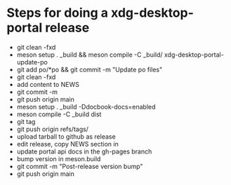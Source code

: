 # Steps for doing a xdg-desktop-portal release

 - git clean -fxd
 - meson setup . _build && meson compile -C _build/ xdg-desktop-portal-update-po
 - git add po/*po &&  git commit -m "Update po files"
 - git clean -fxd
 - add content to NEWS
 - git commit -m <version>
 - git push origin main
 - meson setup . _build -Ddocbook-docs=enabled 
 - meson compile -C _build dist
 - git tag <version>
 - git push origin refs/tags/<version>
 - upload tarball to github as release
 - edit release, copy NEWS section in
 - update portal api docs in the gh-pages branch
 - bump version in meson.build
 - git commit -m "Post-release version bump"
 - git push origin main
